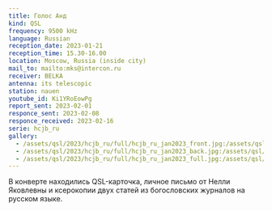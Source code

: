 ```yaml
---
title: Голос Анд
kind: QSL
frequency: 9500 kHz
language: Russian
reception_date: 2023-01-21
reception_time: 15.30-16.00
location: Moscow, Russia (inside city)
mail_to: mailto:mks@intercon.ru
receiver: BELKA
antenna: its telescopic
station: nauen
youtube_id: Ki1YRoEowPg
report_sent: 2023-02-01
responce_sent: 2023-02-08
responce_received: 2023-02-16
serie: hcjb_ru
gallery:
  - /assets/qsl/2023/hcjb_ru/full/hcjb_ru_jan2023_front.jpg:/assets/qsl/2023/hcjb_ru/small/hcjb_ru_jan2023_front.jpg
  - /assets/qsl/2023/hcjb_ru/full/hcjb_ru_jan2023_back.jpg:/assets/qsl/2023/hcjb_ru/small/hcjb_ru_jan2023_back.jpg
  - /assets/qsl/2023/hcjb_ru/full/hcjb_ru_jan2023_full.jpg:/assets/qsl/2023/hcjb_ru/small/hcjb_ru_jan2023_full.jpg
---
```


В конверте находились QSL-карточка, личное письмо от Нелли Яковлевны
и ксерокопии двух статей из богословских журналов на русском языке.
